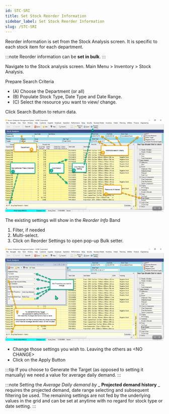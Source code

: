 ```yaml
---
id: STC-SRI
title: Set Stock Reorder Information
sidebar_label: Set Stock Reorder Information
slug: /STC-SRI
---
```


Reorder information is set from the Stock Analysis screen. It is specific to each stock item for each department.

:::note
Reorder information can be **set in bulk**.
:::

Navigate to the Stock analysis screen. Main Menu \> Inventory \> Stock Analysis.

Prepare Search Criteria

- (A) Choose the Department (or all)
- (B) Populate Stock Type, Date Type and Date Range.
- (C) Select the resource you want to view/ change.

Click Search Button to return data.

![](../static/img/docs/STC-SET/PreSetting.png)

The existing settings will show in the _Reorder Info_ Band

1. Filter, if needed
2. Multi-select.
3. Click on Reorder Settings to open pop-up Bulk setter.

![](../static/img/docs/STC-SET/SettingAny.png)

- Change those settings you wish to. Leaving the others as <NO CHANGE\>
- Click on the Apply Button

:::tip
If you choose to Generate the Target (as opposed to setting it manually)
we need a value for average daily demand.
:::

:::note
Setting the _Average Daily demand by_ _ **Projected demand history** _ requires the projected demand, date range selecting and subsequent filtering be used. The remaining settings are not fed by the underlying values in the grid and can be set at anytime with no regard for stock type or date setting.
:::

